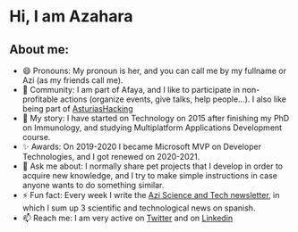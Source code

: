 # Hi, I am Azahara

## About me:
* 😄 Pronouns: My pronoun is her, and you can call me by my fullname or Azi (as my friends call me).
* 👯 Community: I am part of Afaya, and I like to participate in non-profitable actions (organize events, give talks, help people...). I also like being part of [AsturiasHacking](https://github.com/asturiashacking)
* 🌱 My story: I have started on Technology on 2015 after finishing my PhD on Immunology, and studying Multiplatform Applications Development course.
* ✨ Awards: On 2019-2020 I became Microsoft MVP on Developer Technologies, and I got renewed on 2020-2021.
* 💬 Ask me about: I normally share pet projects that I develop in order to acquire new knowledge, and I try to make simple instructions in case anyone wants to do something similar.
* ⚡ Fun fact: Every week I write the [Azi Science and Tech newsletter](https://mailchi.mp/080e3fceffc3/aziscienceandtech), in which I sum up 3 scientific and technological news on spanish.
* 📫 Reach me: I am very active on [Twitter](https://twitter.com/azahara_fergui) and on [Linkedin](https://www.linkedin.com/in/azahara-fernandez-guizan/)

